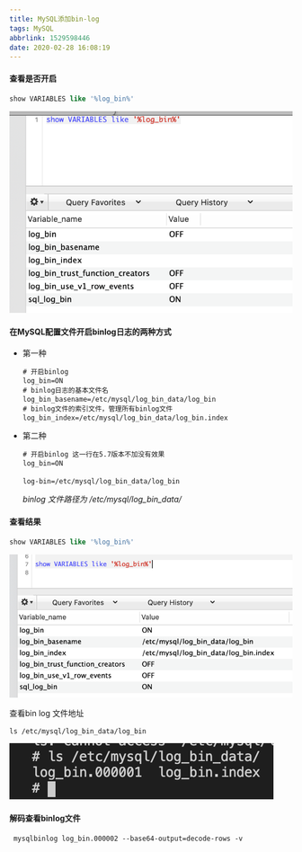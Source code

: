 ```yaml
---
title: MySQL添加bin-log
tags: MySQL
abbrlink: 1529598446
date: 2020-02-28 16:08:19
---
```


#### 查看是否开启
```sql
show VARIABLES like '%log_bin%'
```
![未开启bin log](../images/mysql_bin_log_off.png)

#### 在MySQL配置文件开启binlog日志的两种方式
+ 第一种
  ```
  # 开启binlog
  log_bin=ON
  # binlog日志的基本文件名
  log_bin_basename=/etc/mysql/log_bin_data/log_bin
  # binlog文件的索引文件，管理所有binlog文件
  log_bin_index=/etc/mysql/log_bin_data/log_bin.index
  ```
+ 第二种
  ```
  # 开启binlog 这一行在5.7版本不加没有效果
  log_bin=ON

  log-bin=/etc/mysql/log_bin_data/log_bin
  ```
  *binlog 文件路径为 /etc/mysql/log_bin_data/*

#### 查看结果
```sql
show VARIABLES like '%log_bin%'
```
![已开启bin log](../images/mysql_bin_log_on.png)

查看bin log 文件地址
``` shell
ls /etc/mysql/log_bin_data/log_bin
```
![bin log file](../images/mysql_bin_log_file.png)

#### 解码查看binlog文件
```
 mysqlbinlog log_bin.000002 --base64-output=decode-rows -v
 ```


